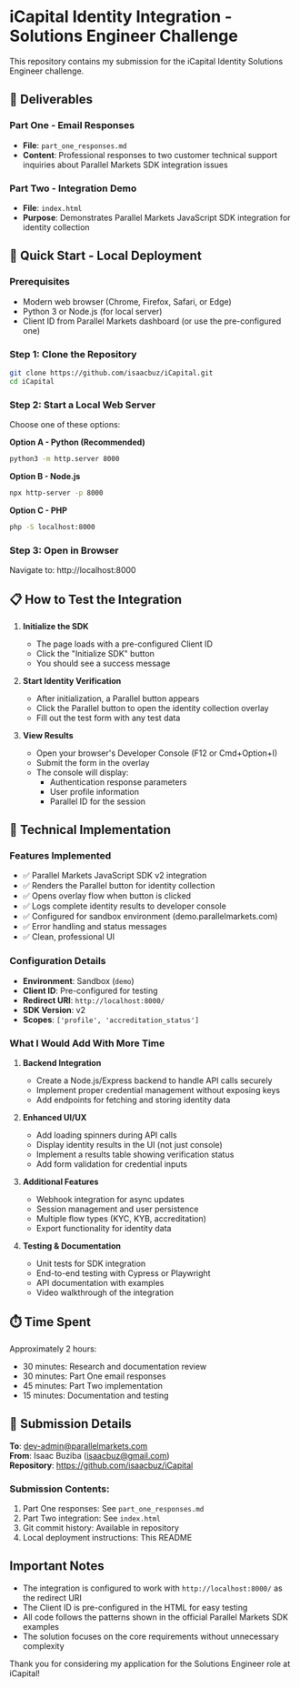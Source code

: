 # iCapital Identity Integration - Solutions Engineer Challenge

This repository contains my submission for the iCapital Identity Solutions Engineer challenge.

## 📁 Deliverables

### Part One - Email Responses
- **File**: `part_one_responses.md`
- **Content**: Professional responses to two customer technical support inquiries about Parallel Markets SDK integration issues

### Part Two - Integration Demo
- **File**: `index.html`
- **Purpose**: Demonstrates Parallel Markets JavaScript SDK integration for identity collection

## 🚀 Quick Start - Local Deployment

### Prerequisites
- Modern web browser (Chrome, Firefox, Safari, or Edge)
- Python 3 or Node.js (for local server)
- Client ID from Parallel Markets dashboard (or use the pre-configured one)

### Step 1: Clone the Repository
```bash
git clone https://github.com/isaacbuz/iCapital.git
cd iCapital
```

### Step 2: Start a Local Web Server

Choose one of these options:

**Option A - Python (Recommended)**
```bash
python3 -m http.server 8000
```

**Option B - Node.js**
```bash
npx http-server -p 8000
```

**Option C - PHP**
```bash
php -S localhost:8000
```

### Step 3: Open in Browser
Navigate to: http://localhost:8000

## 📋 How to Test the Integration

1. **Initialize the SDK**
   - The page loads with a pre-configured Client ID
   - Click the "Initialize SDK" button
   - You should see a success message

2. **Start Identity Verification**
   - After initialization, a Parallel button appears
   - Click the Parallel button to open the identity collection overlay
   - Fill out the test form with any test data

3. **View Results**
   - Open your browser's Developer Console (F12 or Cmd+Option+I)
   - Submit the form in the overlay
   - The console will display:
     - Authentication response parameters
     - User profile information
     - Parallel ID for the session

## 🔧 Technical Implementation

### Features Implemented
- ✅ Parallel Markets JavaScript SDK v2 integration
- ✅ Renders the Parallel button for identity collection
- ✅ Opens overlay flow when button is clicked
- ✅ Logs complete identity results to developer console
- ✅ Configured for sandbox environment (demo.parallelmarkets.com)
- ✅ Error handling and status messages
- ✅ Clean, professional UI

### Configuration Details
- **Environment**: Sandbox (`demo`)
- **Client ID**: Pre-configured for testing
- **Redirect URI**: `http://localhost:8000/`
- **SDK Version**: v2
- **Scopes**: `['profile', 'accreditation_status']`

### What I Would Add With More Time

1. **Backend Integration**
   - Create a Node.js/Express backend to handle API calls securely
   - Implement proper credential management without exposing keys
   - Add endpoints for fetching and storing identity data

2. **Enhanced UI/UX**
   - Add loading spinners during API calls
   - Display identity results in the UI (not just console)
   - Implement a results table showing verification status
   - Add form validation for credential inputs

3. **Additional Features**
   - Webhook integration for async updates
   - Session management and user persistence
   - Multiple flow types (KYC, KYB, accreditation)
   - Export functionality for identity data

4. **Testing & Documentation**
   - Unit tests for SDK integration
   - End-to-end testing with Cypress or Playwright
   - API documentation with examples
   - Video walkthrough of the integration

## ⏱️ Time Spent

Approximately 2 hours:
- 30 minutes: Research and documentation review
- 30 minutes: Part One email responses  
- 45 minutes: Part Two implementation
- 15 minutes: Documentation and testing

## 📧 Submission Details

**To**: dev-admin@parallelmarkets.com  
**From**: Isaac Buziba (isaacbuz@gmail.com)  
**Repository**: https://github.com/isaacbuz/iCapital

### Submission Contents:
1. Part One responses: See `part_one_responses.md`
2. Part Two integration: See `index.html` 
3. Git commit history: Available in repository
4. Local deployment instructions: This README

## Important Notes

- The integration is configured to work with `http://localhost:8000/` as the redirect URI
- The Client ID is pre-configured in the HTML for easy testing
- All code follows the patterns shown in the official Parallel Markets SDK examples
- The solution focuses on the core requirements without unnecessary complexity

Thank you for considering my application for the Solutions Engineer role at iCapital!